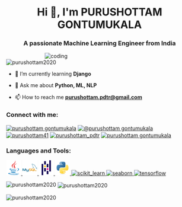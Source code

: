 <h1 align="center">Hi 👋, I'm PURUSHOTTAM GONTUMUKALA</h1>
<h3 align="center">A passionate Machine Learning Engineer from India</h3>
<img align="right" alt="coding" width="400" src="https://www.google.com/url?sa=i&url=https%3A%2F%2Fgithub.com%2Frudrabarad%2FGifs&psig=AOvVaw2HyFtvkuKUGj4n3ETz_B8y&ust=1716288980105000&source=images&cd=vfe&opi=89978449&ved=0CBEQjRxqFwoTCNiPmOuInIYDFQAAAAAdAAAAABAo">

<p align="left"> <img src="https://komarev.com/ghpvc/?username=purushottam2020&label=Profile%20views&color=0e75b6&style=flat" alt="purushottam2020" /> </p>

- 🌱 I’m currently learning **Django**

- 💬 Ask me about **Python, ML, NLP**

- 📫 How to reach me **purushottam.pdtr@gmail.com**

<h3 align="left">Connect with me:</h3>
<p align="left">
<a href="https://linkedin.com/in/purushottam gontumukala" target="blank"><img align="center" src="https://raw.githubusercontent.com/rahuldkjain/github-profile-readme-generator/master/src/images/icons/Social/linked-in-alt.svg" alt="purushottam gontumukala" height="30" width="40" /></a>
<a href="https://medium.com/@purushottam gontumukala" target="blank"><img align="center" src="https://raw.githubusercontent.com/rahuldkjain/github-profile-readme-generator/master/src/images/icons/Social/medium.svg" alt="@purushottam gontumukala" height="30" width="40" /></a>
<a href="https://www.codechef.com/users/purushottam41" target="blank"><img align="center" src="https://cdn.jsdelivr.net/npm/simple-icons@3.1.0/icons/codechef.svg" alt="purushottam41" height="30" width="40" /></a>
<a href="https://www.hackerrank.com/purushottam_pdtr" target="blank"><img align="center" src="https://raw.githubusercontent.com/rahuldkjain/github-profile-readme-generator/master/src/images/icons/Social/hackerrank.svg" alt="purushottam_pdtr" height="30" width="40" /></a>
<a href="https://www.leetcode.com/purushottam gontumukala" target="blank"><img align="center" src="https://raw.githubusercontent.com/rahuldkjain/github-profile-readme-generator/master/src/images/icons/Social/leet-code.svg" alt="purushottam gontumukala" height="30" width="40" /></a>
</p>

<h3 align="left">Languages and Tools:</h3>
<p align="left"> <a href="https://www.java.com" target="_blank" rel="noreferrer"> <img src="https://raw.githubusercontent.com/devicons/devicon/master/icons/java/java-original.svg" alt="java" width="40" height="40"/> </a> <a href="https://www.mysql.com/" target="_blank" rel="noreferrer"> <img src="https://raw.githubusercontent.com/devicons/devicon/master/icons/mysql/mysql-original-wordmark.svg" alt="mysql" width="40" height="40"/> </a> <a href="https://pandas.pydata.org/" target="_blank" rel="noreferrer"> <img src="https://raw.githubusercontent.com/devicons/devicon/2ae2a900d2f041da66e950e4d48052658d850630/icons/pandas/pandas-original.svg" alt="pandas" width="40" height="40"/> </a> <a href="https://www.python.org" target="_blank" rel="noreferrer"> <img src="https://raw.githubusercontent.com/devicons/devicon/master/icons/python/python-original.svg" alt="python" width="40" height="40"/> </a> <a href="https://scikit-learn.org/" target="_blank" rel="noreferrer"> <img src="https://upload.wikimedia.org/wikipedia/commons/0/05/Scikit_learn_logo_small.svg" alt="scikit_learn" width="40" height="40"/> </a> <a href="https://seaborn.pydata.org/" target="_blank" rel="noreferrer"> <img src="https://seaborn.pydata.org/_images/logo-mark-lightbg.svg" alt="seaborn" width="40" height="40"/> </a> <a href="https://www.tensorflow.org" target="_blank" rel="noreferrer"> <img src="https://www.vectorlogo.zone/logos/tensorflow/tensorflow-icon.svg" alt="tensorflow" width="40" height="40"/> </a> </p>

<p><img align="left" src="https://github-readme-stats.vercel.app/api/top-langs?username=purushottam2020&show_icons=true&locale=en&layout=compact" alt="purushottam2020" /></p>

<p>&nbsp;<img align="center" src="https://github-readme-stats.vercel.app/api?username=purushottam2020&show_icons=true&locale=en" alt="purushottam2020" /></p>

<p><img align="center" src="https://github-readme-streak-stats.herokuapp.com/?user=purushottam2020&" alt="purushottam2020" /></p>
